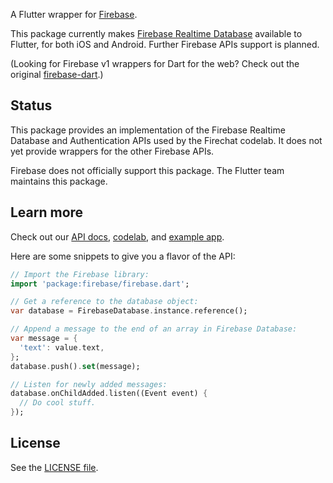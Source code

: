 A Flutter wrapper for [Firebase](http://firebase.google.com/).

This package currently makes [Firebase Realtime Database](https://firebase.google.com/docs/database/)
available to Flutter, for both iOS and Android. Further Firebase APIs support
is planned.

(Looking for Firebase v1 wrappers for Dart for the web? Check out the original [firebase-dart](https://github.com/firebase/firebase-dart).)

## Status

This package provides an implementation of the Firebase Realtime Database and Authentication APIs
used by the Firechat codelab. It does not yet provide wrappers for the other Firebase APIs.

Firebase does not officially support this package. The Flutter
team maintains this package.

## Learn more

Check out our [API docs](https://flutter.github.io/firebase-dart), 
[codelab](https://codelabs.developers.google.com/codelabs/flutter/), and
[example app](https://github.com/flutter/firechat-flutter/).

Here are some snippets to give you a flavor of the API:

```dart
// Import the Firebase library:
import 'package:firebase/firebase.dart';

// Get a reference to the database object:
var database = FirebaseDatabase.instance.reference();

// Append a message to the end of an array in Firebase Database:
var message = {
  'text': value.text,
};
database.push().set(message);

// Listen for newly added messages:
database.onChildAdded.listen((Event event) {
  // Do cool stuff.
});
```

## License

See the [LICENSE file](https://github.com/flutter/firebase2-dart/blob/master/LICENSE).
